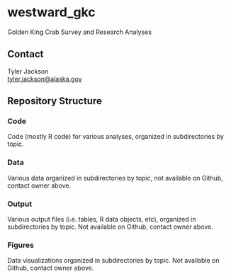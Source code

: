# westward_gkc
Golden King Crab Survey and Research Analyses  

## Contact
Tyler Jackson  
tyler.jackson@alaska.gov  

## Repository Structure
### Code 
Code (mostly R code) for various analyses, organized in subdirectories by topic.  

### Data
Various data organized in subdirectories by topic, not available on Github, contact owner above.  

### Output
Various output files (i.e. tables, R data objects, etc), organized in subdirectories by topic. Not available on Github, contact owner above.  

### Figures
Data visualizations organized in subdirectories by topic. Not available on Github, contact owner above.  
